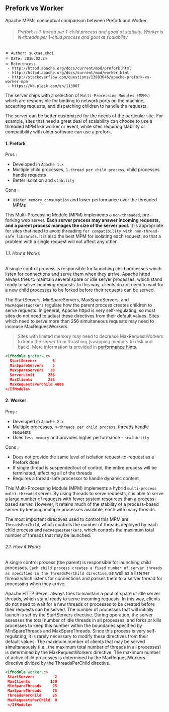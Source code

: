 ## Prefork vs Worker
Apache MPMs conceptual comparison between Prefork and Worker.

>###### Prefork is 1-thread per 1-child process and good at stability. Worker is N-threads per 1-child process and goot at scalability

```
ㅁ Author: suktae.choi
ㅁ Date: 2016.02.24
ㅁ References:
 - http://httpd.apache.org/docs/current/mod/prefork.html
 - http://httpd.apache.org/docs/current/mod/worker.html
 - http://stackoverflow.com/questions/13883646/apache-prefork-vs-worker-mpm
 - https://kb.plesk.com/en/113007
```

The server ships with a selection of `Multi-Processing Modules (MPMs)` which are responsible for binding to network ports on the machine, accepting requests, and dispatching children to handle the requests.

The server can be better customized for the needs of the particular site. For example, sites that need a great deal of scalability can choose to use a threaded MPM like worker or event, while sites requiring stability or compatibility with older software can use a prefork.

#### 1. Prefork
Pros :
 - Developed in `Apache 1.x`
 - Multiple child processes, `1-thread per child process`, child processes handle requests
 - Better isolation and `stability`

Cons :
 - `Higher memory consumption` and lower performance over the threaded MPMs

This Multi-Processing Module (MPM) implements a `non-threaded`, pre-forking web server. **Each server process may answer incoming requests, and a parent process manages the size of the server pool.** It is appropriate for sites that need to avoid threading `for compatibility with non-thread-safe libraries`. It is also the best MPM for isolating each request, so that a problem with a single request will not affect any other.

###### 1.1. How it Works
A single control process is responsible for launching child processes which listen for connections and serve them when they arrive. Apache httpd always tries to maintain several spare or idle server processes, which stand ready to serve incoming requests. In this way, clients do not need to wait for a new child processes to be forked before their requests can be served.

The StartServers, MinSpareServers, MaxSpareServers, and `MaxRequestWorkers` regulate how the parent process creates children to serve requests. In general, Apache httpd is very self-regulating, so most sites do not need to adjust these directives from their default values. Sites which need to serve more than 256 simultaneous requests may need to increase MaxRequestWorkers.

> Sites with limited memory may need to decrease MaxRequestWorkers to keep the server from thrashing (swapping memory to disk and back). More information is provided in [performance hints](http://httpd.apache.org/docs/current/misc/perf-tuning.html).

```xml
<IfModule prefork.c>
  StartServers       8
  MinSpareServers    5
  MaxSpareServers   20
  ServerLimit      256
  MaxClients       256
  MaxRequestsPerChild 4000
</IfModule>
```

#### 2. Worker
Pros :
 - Developed in `Apache 2.x`
 - Multiple processes, `N-threads per child process`, threads handle requests
 - Uses `less memory` and provides higher performance - `scalability`

Cons :
- Does not provide the same level of isolation request-to-request as a Prefork does
- If single thread is suspended/out of control, the entire process will be terminated, affecting all of the threads
- Requires a thread-safe processor to handle dynamic content

This Multi-Processing Module (MPM) implements a hybrid `multi-process multi-threaded` server. By using threads to serve requests, it is able to serve a large number of requests with fewer system resources than a process-based server. However, it retains much of the stability of a process-based server by keeping multiple processes available, each with many threads.

The most important directives used to control this MPM are `ThreadsPerChild`, which controls the number of threads deployed by each child process and `MaxRequestWorkers`, which controls the maximum total number of threads that may be launched.

###### 2.1. How it Works
A single control process (the parent) is responsible for launching child processes. `Each child process creates a fixed number of server threads as specified in the ThreadsPerChild directive`, as well as a listener thread which listens for connections and passes them to a server thread for processing when they arrive.

Apache HTTP Server always tries to maintain a pool of spare or idle server threads, which stand ready to serve incoming requests. In this way, clients do not need to wait for a new threads or processes to be created before their requests can be served. The number of processes that will initially launch is set by the StartServers directive. During operation, the server assesses the total number of idle threads in all processes, and forks or kills processes to keep this number within the boundaries specified by MinSpareThreads and MaxSpareThreads. Since this process is very self-regulating, it is rarely necessary to modify these directives from their default values. The maximum number of clients that may be served simultaneously (i.e., the maximum total number of threads in all processes) is determined by the MaxRequestWorkers directive. The maximum number of active child processes is determined by the MaxRequestWorkers directive divided by the ThreadsPerChild directive.

```xml
<IfModule worker.c>
 StartServers         2
 MaxClients         150
 MinSpareThreads     25
 MaxSpareThreads     75
 ThreadsPerChild     25
 MaxRequestsPerChild  0
 </IfModule>
```
